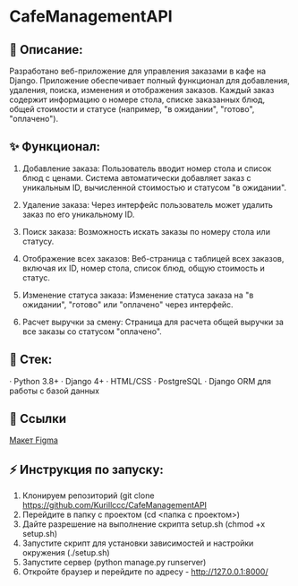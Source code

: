 # CafeManagementAPI

## 📝 Описание:
Разработано веб-приложение для управления заказами в кафе на Django. Приложение обеспечивает полный функционал для добавления, удаления, поиска, изменения и отображения заказов. Каждый заказ содержит информацию о номере стола, списке заказанных блюд, общей стоимости и статусе (например, "в ожидании", "готово", "оплачено").

## ✨ Функционал:
1) Добавление заказа:
Пользователь вводит номер стола и список блюд с ценами. Система автоматически добавляет заказ с уникальным ID, вычисленной стоимостью и статусом "в ожидании".

2) Удаление заказа:
Через интерфейс пользователь может удалить заказ по его уникальному ID.

3) Поиск заказа:
Возможность искать заказы по номеру стола или статусу.

4) Отображение всех заказов:
Веб-страница с таблицей всех заказов, включая их ID, номер стола, список блюд, общую стоимость и статус.

5) Изменение статуса заказа:
Изменение статуса заказа на "в ожидании", "готово" или "оплачено" через интерфейс.

6) Расчет выручки за смену:
Страница для расчета общей выручки за все заказы со статусом "оплачено".

## 🤖 Стек:
· Python 3.8+
· Django 4+
· HTML/CSS
· PostgreSQL
· Django ORM для работы с базой данных

## 📜 Ссылки
[Макет Figma](https://www.figma.com/board/338wTz5ye54iDY7JDi7mu0/CafeManagementAPI?node-id=0-1&p=f&t=4gDe6yiHD2EIXbuL-0)

## ⚡ Инструкция по запуску:
1) Клонируем репозиторий (git clone https://github.com/Kurillccc/CafeManagementAPI
2) Перейдите в папку с проектом (cd <папка с проектом>)
3) Дайте разрешение на выполнение скрипта setup.sh (chmod +x setup.sh)
4) Запустите скрипт для установки зависимостей и настройки окружения (./setup.sh)
5) Запустите сервер (python manage.py runserver)
6) Откройте браузер и перейдите по адресу - http://127.0.0.1:8000/

